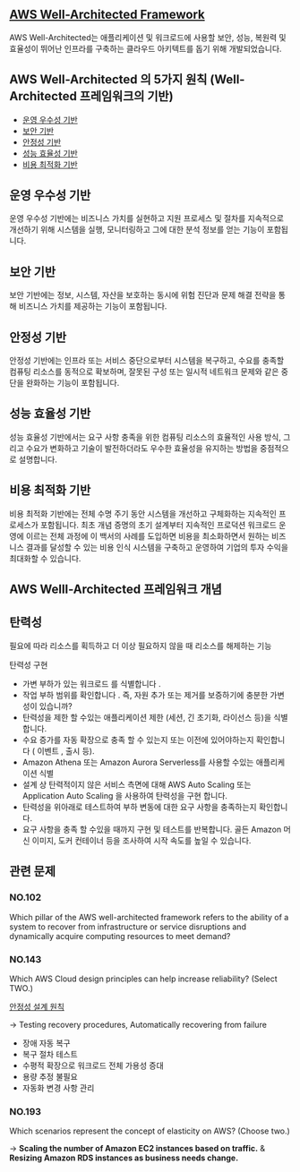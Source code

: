 ## [AWS Well-Architected Framework](https://aws.amazon.com/ko/architecture/well-architected/)

AWS Well-Architected는 애플리케이션 및 워크로드에 사용할 보안, 성능, 복원력 및 효율성이 뛰어난 인프라를 구축하는 클라우드 아키텍트를 돕기 위해 개발되었습니다.

## AWS Well-Architected 의 5가지 원칙 (Well-Architected 프레임워크의 기반)

   * [운영 우수성 기반](#운영-우수성-기반)
   * [보안 기반](#보안-기반)
   * [안정성 기반](#안정성-기반)
   * [성능 효율성 기반](#성능-효율성-기반)
   * [비용 최적화 기반](#비용-최적화-기반)

## 운영 우수성 기반

운영 우수성 기반에는 비즈니스 가치를 실현하고 지원 프로세스 및 절차를 지속적으로 개선하기 위해 시스템을 실행, 모니터링하고 그에 대한 분석 정보를 얻는 기능이 포함됩니다.

## 보안 기반

보안 기반에는 정보, 시스템, 자산을 보호하는 동시에 위험 진단과 문제 해결 전략을 통해 비즈니스 가치를 제공하는 기능이 포함됩니다.

## 안정성 기반

안정성 기반에는 인프라 또는 서비스 중단으로부터 시스템을 복구하고, 수요를 충족할 컴퓨팅 리소스를 동적으로 확보하며, 잘못된 구성 또는 일시적 네트워크 문제와 같은 중단을 완화하는 기능이 포함됩니다.

## 성능 효율성 기반

성능 효율성 기반에서는 요구 사항 충족을 위한 컴퓨팅 리소스의 효율적인 사용 방식, 그리고 수요가 변화하고 기술이 발전하더라도 우수한 효율성을 유지하는 방법을 중점적으로 설명합니다.

## 비용 최적화 기반

비용 최적화 기반에는 전체 수명 주기 동안 시스템을 개선하고 구체화하는 지속적인 프로세스가 포함됩니다. 최초 개념 증명의 초기 설계부터 지속적인 프로덕션 워크로드 운영에 이르는 전체 과정에 이 백서의 사례를 도입하면 비용을 최소화하면서 원하는 비즈니스 결과를 달성할 수 있는 비용 인식 시스템을 구축하고 운영하여 기업의 투자 수익을 최대화할 수 있습니다.

## AWS Welll-Architected 프레임워크 개념

## 탄력성

필요에 따라 리소스를 획득하고 더 이상 필요하지 않을 때 리소스를 해제하는 기능

탄력성 구현

   * 가변 부하가 있는 워크로드 를 식별합니다 .
   * 작업 부하 범위를 확인합니다 . 즉, 자원 추가 또는 제거를 보증하기에 충분한 가변성이 있습니까?
   * 탄력성을 제한 할 수있는 애플리케이션 제한 (세션, 긴 초기화, 라이선스 등)을 식별합니다.
   * 수요 증가를 자동 확장으로 충족 할 수 있는지 또는 이전에 있어야하는지 확인합니다 ( 이벤트 , 출시 등).
   * Amazon Athena 또는 Amazon Aurora Serverless를 사용할 수있는 애플리케이션 식별
   * 설계 상 탄력적이지 않은 서비스 측면에 대해 AWS Auto Scaling 또는 Application Auto Scaling 을 사용하여 탄력성을 구현 합니다.
   * 탄력성을 위아래로 테스트하여 부하 변동에 대한 요구 사항을 충족하는지 확인합니다.
   * 요구 사항을 충족 할 수있을 때까지 구현 및 테스트를 반복합니다. 골든 Amazon 머신 이미지, 도커 컨테이너 등을 조사하여 시작 속도를 높일 수 있습니다.

## 관련 문제

### NO.102

Which pillar of the AWS well-architected framework refers to the ability of a system to recover from infrastructure or service disruptions and dynamically acquire computing resources to meet demand?

### NO.143 

Which AWS Cloud design principles can help increase reliability? (Select TWO.)

[안정성 설계 원칙](https://docs.aws.amazon.com/ko_kr/wellarchitected/latest/reliability-pillar/design-principles.html)

-> Testing recovery procedures, Automatically recovering from failure

   * 장애 자동 복구
   * 복구 절차 테스트
   * 수평적 확장으로 워크로드 전체 가용성 증대
   * 용량 추정 불필요
   * 자동화 변경 사항 관리

### NO.193 
Which scenarios represent the concept of elasticity on AWS? (Choose two.)

-> **Scaling the number of Amazon EC2 instances based on traffic.** & **Resizing Amazon RDS instances as business needs change.**
